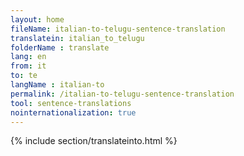 ```yaml
---
layout: home
fileName: italian-to-telugu-sentence-translation
translatein: italian_to_telugu
folderName : translate
lang: en
from: it
to: te
langName : italian-to
permalink: /italian-to-telugu-sentence-translation
tool: sentence-translations
nointernationalization: true
---
```

{% include section/translateinto.html %}
